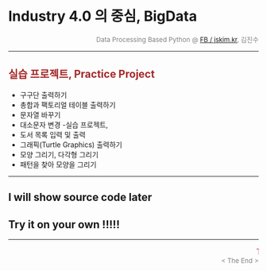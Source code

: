 
# Industry 4.0 의 중심, BigData

<div align='right'><font size=2 color='gray'>Data Processing Based Python @ <font color='blue'><a href='https://www.facebook.com/jskim.kr'>FB / jskim.kr</a></font>, 김진수</font></div>
<hr>

## <font color='brown'>실습 프로젝트, Practice Project</font>
> 
- 구구단 출력하기
- 총합과 팩토리얼 테이블 출력하기
- 문자열 바꾸기 
- 대소문자 변경
-실습 프로젝트, 
- 도서 목록 입력 및 출력
- 그래픽(Turtle Graphics) 출력하기
- 모양 그리기, 다각형 그리기
- 패턴을 찾아 모양을 그리기


<hr>

## I will show source code later 

## Try it on your own !!!!!

<hr>
<marquee><font size=3 color='brown'>The BigpyCraft find the information to design valuable society with Technology & Craft.</font></marquee>
<div align='right'><font size=2 color='gray'> &lt; The End &gt; </font></div>
